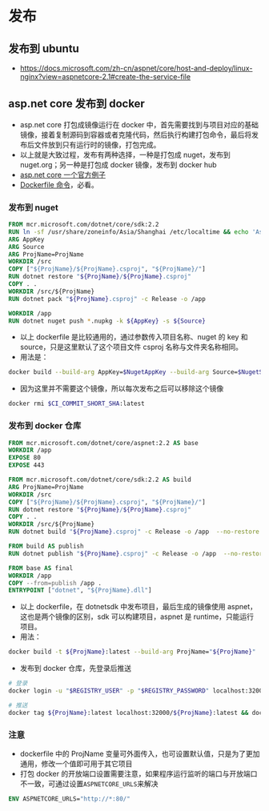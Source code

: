 # 发布

## 发布到 ubuntu

- https://docs.microsoft.com/zh-cn/aspnet/core/host-and-deploy/linux-nginx?view=aspnetcore-2.1#create-the-service-file

## asp.net core 发布到 docker

- asp.net core 打包成镜像运行在 docker 中，首先需要找到与项目对应的基础镜像，接着复制源码到容器或者克隆代码，然后执行构建打包命令，最后将发布后文件放到只有运行时的镜像，打包完成。
- 以上就是大致过程，发布有两种选择，一种是打包成 nuget，发布到 nuget.org；另一种是打包成 docker 镜像，发布到 docker hub
- [asp.net core 一个官方例子](https://github.com/dotnet/dotnet-docker/blob/master/samples/aspnetapp/README.md)
- [Dockerfile 命令](https://docs.docker.com/engine/reference/builder/)，必看。

### 发布到 nuget

```dockerfile
FROM mcr.microsoft.com/dotnet/core/sdk:2.2
RUN ln -sf /usr/share/zoneinfo/Asia/Shanghai /etc/localtime && echo 'Asia/Shanghai' >/etc/timezone # 设置时区
ARG AppKey
ARG Source
ARG ProjName=ProjName
WORKDIR /src
COPY ["${ProjName}/${ProjName}.csproj", "${ProjName}/"]
RUN dotnet restore "${ProjName}/${ProjName}.csproj"
COPY . .
WORKDIR /src/${ProjName}
RUN dotnet pack "${ProjName}.csproj" -c Release -o /app

WORKDIR /app
RUN dotnet nuget push *.nupkg -k ${AppKey} -s ${Source}
```

- 以上 dockerfile 是比较通用的，通过参数传入项目名称、nuget 的 key 和 source，只是这里默认了这个项目文件 csproj 名称与文件夹名称相同。
- 用法是：

```bash
docker build --build-arg AppKey=$NugetAppKey --build-arg Source=$NugetSource -t $CI_COMMIT_SHORT_SHA:latest .
```

- 因为这里并不需要这个镜像，所以每次发布之后可以移除这个镜像

```bash
docker rmi $CI_COMMIT_SHORT_SHA:latest
```

### 发布到 docker 仓库

```dockerfile
FROM mcr.microsoft.com/dotnet/core/aspnet:2.2 AS base
WORKDIR /app
EXPOSE 80
EXPOSE 443

FROM mcr.microsoft.com/dotnet/core/sdk:2.2 AS build
ARG ProjName=ProjName
WORKDIR /src
COPY ["${ProjName}/${ProjName}.csproj", "${ProjName}/"]
RUN dotnet restore "${ProjName}/${ProjName}.csproj"
COPY . .
WORKDIR /src/${ProjName}
RUN dotnet build "${ProjName}.csproj" -c Release -o /app  --no-restore

FROM build AS publish
RUN dotnet publish "${ProjName}.csproj" -c Release -o /app  --no-restore

FROM base AS final
WORKDIR /app
COPY --from=publish /app .
ENTRYPOINT ["dotnet", "${ProjName}.dll"]
```

- 以上 dockerfile，在 dotnetsdk 中发布项目，最后生成的镜像使用 aspnet，这也是两个镜像的区别，sdk 可以构建项目，aspnet 是 runtime，只能运行项目。
- 用法：

```bash
docker build -t ${ProjName}:latest --build-arg ProjName="${ProjName}" .
```

- 发布到 docker 仓库，先登录后推送

```bash
# 登录
docker login -u "$REGISTRY_USER" -p "$REGISTRY_PASSWORD" localhost:32000

# 推送
docker tag ${ProjName}:latest localhost:32000/${ProjName}:latest && docker push localhost:32000/${ProjName}:latest
```

### 注意

- dockerfile 中的 ProjName 变量可外面传入，也可设置默认值，只是为了更加通用，修改一个值即可用于其它项目
- 打包 docker 的开放端口设置需要注意，如果程序运行监听的端口与开放端口不一致，可通过设置`ASPNETCORE_URLS`来解决

```dockerfile
ENV ASPNETCORE_URLS="http://*:80/"
```
